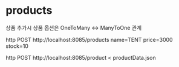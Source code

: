 # products


상품 추가시 상품 옵션은 OneToMany <-> ManyToOne 관계  






http POST http://localhost:8085/products name=TENT price=3000 stock=10

http POST http://localhost:8085/product < productData.json 
